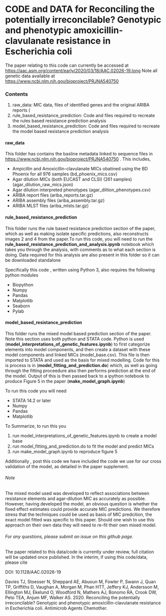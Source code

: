 # CODE and DATA for Reconciling the potentially irreconcilable? Genotypic and phenotypic amoxicillin-clavulanate resistance in Escherichia coli

<pr> The paper relating to this code can currently be accessed at https://aac.asm.org/content/early/2020/03/18/AAC.02026-19.long </pr>
<pr> Note all genetic data available at https://www.ncbi.nlm.nih.gov/bioproject/PRJNA540750 </pr>


### Contents
<ol>
  <li> raw_data: MIC data, files of identified genes and the original ARIBA reports (</li>
  <li> rule_based_resistance_prediction: Code and files required to recreate the rules based resistance prediction analysis </li>
  <li> model_based_resistance_prediction: Code and files required to recreate the model based resistance prediction analysis </li>
  </ol>

#### raw_data

This folder has contains the basline metadata linked to sequence files in https://www.ncbi.nlm.nih.gov/bioproject/PRJNA540750 . This includes, 

- Ampicillin and Amoxicillin-clavulanate MICs obatined using the BD Phoenix for all 976 samples (bd_phoenix_mics.csv)
- Agar dilution MICs (both EUCAST and CLSI) (261 samples) (agar_dilution_raw_mics.json)
- Agar dilution interpreted phenotypes (agar_diltion_phenotypes.csv)
- ARIBA report files (ariba_reports.tar.gz)
- ARIBA assembly files (ariba_assembly.tar.gz)
- ARIBA MLST files (ariba_mlsts.tar.gz)

#### rule_based_resistance_prediction

This folder runs the rule based resistance prediction section of the paper, which as well as making isolate specific predictions, also reconstructs images 2 and 4 from the paper.To run this code, you will need to run the **rule_based_resistance_prediction_and_analysis.ipynb** notebook which takes you through the analysis, with comments as to what each section is doing. Data required for this analysis are also present in this folder so it can be downloaded standalone

Specifically this code , written using Python 3, also requires the following python modules
- Biopython
- Numpy
- Pandas
- Matplotlib
- Seaborn
- Pylab

#### model_based_resistance_prediction

This folder runs the mixed model based prediction section of the paper. Note this section uses both python and STATA code.
Python is used (**model_interpretations_of_genetic_features.ipynb**) to first categorize elements into model components, and then create a dataset with these model components and linked MICs (model_base.csv).
This file is then imported to STATA and used as the basis for mixed modelling. Code for this is process is in (**model_fitting_and_prediction.do**) which, as well as going through the fitting proceedure also then performs prediction at the end of the model. Output of this is then passed back to a ipython notebook to produce Figure 5 in the paper (**make_model_graph.ipynb**)

To run this code you will need 
- STATA 14.2 or later
- Numpy
- Pandas
- Matplotlib

To Summarize, to run this you 
1. run model_interpretations_of_genetic_features.ipynb to create a model base
2. run model_fitting_and_prediction.do to fit the model and predict MICs
3. run make_model_graph.ipynb to reproduce figure 5


Additionally , post this code we have included the code we use for our cross validation of the model, as detailed in the paper supplement.


###### Note

The mixed model used was developed to reflect associations between resistance elements and agar-dilution MIC as accurately as possible. However, having developed the model, an obvious question is whether the fixed effect estimates could provide accurate MIC predictions. We therefore stress that the techniques could be used as basis of MIC predcition, the exact model fitted was specific to this paper. Should one wish to use this approach on their own data they will need to re-fit their own mixed model.

###### For any questions, please submit an issue on this github page.

The paper related to this data/code is currently under review, full citation will be updated once published. In the interim, 
if using this code/data, please cite

DOI: 10.1128/AAC.02026-19

<pr> Davies TJ, Stoesser N, Sheppard AE, Abuoun M, Fowler P, Swann J, Quan TP, Griffiths D, Vaughan A, Morgan M, Phan HTT, Jeffery KJ, Andersson M, Ellington MJ, Ekelund O, Woodford N, Mathers AJ, Bonomo RA, Crook DW, Peto TEA, Anjum MF, Walker AS. 2020. Reconciling the potentially irreconcilable? Genotypic and phenotypic amoxicillin-clavulanate resistance in Escherichia coli. Antimicrob Agents Chemother. <pr>
